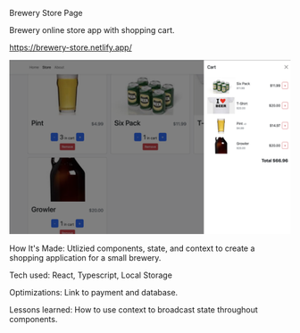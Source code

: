 Brewery Store Page

Brewery online store app with shopping cart.

https://brewery-store.netlify.app/

![Screenshot](public/imgs/brewerystore.png)

How It's Made: Utlizied components, state, and context to create a shopping application for a small brewery.

Tech used: React, Typescript, Local Storage

Optimizations: Link to payment and database.

Lessons learned: How to use context to broadcast state throughout components.
